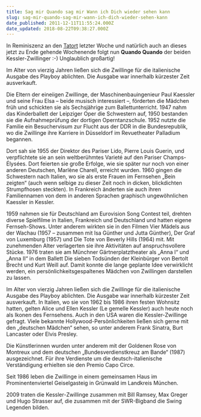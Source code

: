 ```yaml
---
title: Sag mir Quando sag mir Wann ich Dich wieder sehen kann
slug: sag-mir-quando-sag-mir-wann-ich-dich-wieder-sehen-kann
date_published: 2011-12-11T11:55:24.000Z
date_updated: 2018-08-22T09:38:27.000Z
---
```


In Reminiszenz an den [Tatort](http://de.wikipedia.org/wiki/Tatort:_Das_Dorf) letzter Woche und natürlich auch an dieses jetzt zu Ende gehende Wochenende folgt nun **Quando Quando** der beiden Kessler-Zwillinger :-) Unglaublich großartig!

Im Alter von vierzig Jahren ließen sich die Zwillinge für die italienische Ausgabe des Playboy ablichten. Die Ausgabe war innerhalb kürzester Zeit ausverkauft. 

Die Eltern der eineiigen Zwillinge, der Maschinenbauingenieur Paul Kaessler und seine Frau Elsa – beide musisch interessiert –, förderten die Mädchen früh und schickten sie als Sechsjährige zum Ballettunterricht. 1947 nahm das Kinderballett der Leipziger Oper die Schwestern auf, 1950 bestanden sie die Aufnahmeprüfung der dortigen Operntanzschule. 1952 nutzte die Familie ein Besuchervisum zur Flucht aus der DDR in die Bundesrepublik, wo die Zwillinge ihre Karriere in Düsseldorf im Revuetheater Palladium begannen.

Dort sah sie 1955 der Direktor des Pariser Lido, Pierre Louis Guerin, und verpflichtete sie an sein weltberühmtes Varieté auf den Pariser Champs-Élysées. Dort feierten sie große Erfolge, wie sie später nur noch von einer anderen Deutschen, Marlène Charell, erreicht wurden. 1960 gingen die Schwestern nach Italien, wo sie als erste Frauen im Fernsehen „Bein zeigten“ (auch wenn selbige zu dieser Zeit noch in dicken, blickdichten Strumpfhosen steckten). In Frankreich änderten sie auch ihren Familiennamen von dem in anderen Sprachen graphisch ungewöhnlichen Kaessler in Kessler.

1959 nahmen sie für Deutschland am Eurovision Song Contest teil, drehten diverse Spielfilme in Italien, Frankreich und Deutschland und hatten eigene Fernseh-Shows. Unter anderem wirkten sie in den Filmen Vier Mädels aus der Wachau (1957 – zusammen mit Isa Günther und Jutta Günther), Der Graf von Luxemburg (1957) und Die Tote von Beverly Hills (1964) mit. Mit zunehmenden Alter verlagerten sie ihre Aktivitäten auf anspruchsvollere Stücke. 1976 traten sie am Münchner Gärtnerplatztheater als „Anna I“ und „Anna II“ in dem Ballett Die sieben Todsünden der Kleinbürger von Bertolt Brecht und Kurt Weill auf. Damit konnte die lange geplante Idee verwirklicht werden, ein persönlichkeitsgespaltenes Mädchen von Zwillingen darstellen zu lassen.

Im Alter von vierzig Jahren ließen sich die Zwillinge für die italienische Ausgabe des Playboy ablichten. Die Ausgabe war innerhalb kürzester Zeit ausverkauft. In Italien, wo sie von 1962 bis 1986 ihren festen Wohnsitz hatten, gelten Alice und Ellen Kessler (Le gemelle Kessler) auch heute noch als Ikonen des Fernsehens. Auch in den USA waren die Kessler-Zwillinge gefragt. Viele bekannte Hollywood-Persönlichkeiten ließen sich gerne mit den „deutschen Mädchen“ sehen, so unter anderem Frank Sinatra, Burt Lancaster oder Elvis Presley.

Die Künstlerinnen wurden unter anderem mit der Goldenen Rose von Montreux und dem deutschen „Bundesverdienstkreuz am Bande“ (1987) ausgezeichnet. Für ihre Verdienste um die deutsch-italienische Verständigung erhielten sie den Premio Capo Circe.

Seit 1986 leben die Zwillinge in einem gemeinsamen Haus im Prominentenviertel Geiselgasteig in Grünwald im Landkreis München.

2009 traten die Kessler-Zwillinge zusammen mit Bill Ramsey, Max Greger und Hugo Strasser auf, die zusammen mit der SWR-Bigband die Swing Legenden bilden.
